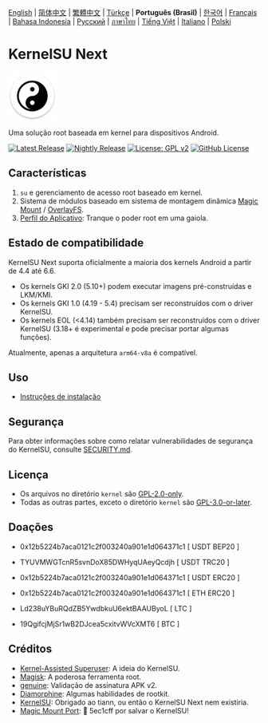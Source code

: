 [English](README.md) | [简体中文](README_CN.md) | [繁體中文](README_TW.md) | [Türkçe](README_TR.md) | **Português (Brasil)** | [한국어](README_KO.md) | [Français](README_FR.md) | [Bahasa Indonesia](README_ID.md) | [Русский](README_RU.md) | [ภาษาไทย](README_TH.md) | [Tiếng Việt](README_VI.md) | [Italiano](README_IT.md) | [Polski](README_PL.md)

# KernelSU Next

<img src="/assets/kernelsu_next.png" style="width: 96px;" alt="logo">

Uma solução root baseada em kernel para dispositivos Android.

[![Latest Release](https://img.shields.io/github/v/release/KernelSU-Next/KernelSU-Next?label=Release&logo=github)](https://github.com/KernelSU-Next/KernelSU-Next/releases/latest)
[![Nightly Release](https://img.shields.io/badge/Nightly%20Release-gray?logo=hackthebox&logoColor=fff)](https://nightly.link/KernelSU-Next/KernelSU-Next/workflows/build-manager-ci/next/Manager)
[![License: GPL v2](https://img.shields.io/badge/License-GPL%20v2-orange.svg?logo=gnu)](https://www.gnu.org/licenses/old-licenses/gpl-2.0.en.html)
[![GitHub License](https://img.shields.io/github/license/KernelSU-Next/KernelSU-Next?logo=gnu)](/LICENSE)

## Características

1. `su` e gerenciamento de acesso root baseado em kernel.
2. Sistema de módulos baseado em sistema de montagem dinâmica [Magic Mount](https://topjohnwu.github.io/Magisk/details.html#magic-mount) / [OverlayFS](https://en.wikipedia.org/wiki/OverlayFS).
3. [Perfil do Aplicativo](https://kernelsu.org/pt_BR/guide/app-profile.html): Tranque o poder root em uma gaiola.

## Estado de compatibilidade

KernelSU Next suporta oficialmente a maioria dos kernels Android a partir de 4.4 até 6.6.
 - Os kernels GKI 2.0 (5.10+) podem executar imagens pré-construídas e LKM/KMI.
 - Os kernels GKI 1.0 (4.19 - 5.4) precisam ser reconstruídos com o driver KernelSU.
 - Os kernels EOL (<4.14) também precisam ser reconstruídos com o driver KernelSU (3.18+ é experimental e pode precisar portar algumas funções).

Atualmente, apenas a arquitetura `arm64-v8a` é compatível.

## Uso

- [Instruções de instalação](https://KernelSU-Next.github.io/KernelSU-Next/)

## Segurança

Para obter informações sobre como relatar vulnerabilidades de segurança do KernelSU, consulte [SECURITY.md](/SECURITY.md).

## Licença

- Os arquivos no diretório `kernel` são [GPL-2.0-only](https://www.gnu.org/licenses/old-licenses/gpl-2.0.en.html).
- Todas as outras partes, exceto o diretório `kernel` são [GPL-3.0-or-later](https://www.gnu.org/licenses/gpl-3.0.html).

## Doações

- 0x12b5224b7aca0121c2f003240a901e1d064371c1 [ USDT BEP20 ]

- TYUVMWGTcnR5svnDoX85DWHyqUAeyQcdjh [ USDT TRC20 ]

- 0x12b5224b7aca0121c2f003240a901e1d064371c1 [ USDT ERC20 ]

- 0x12b5224b7aca0121c2f003240a901e1d064371c1 [ ETH ERC20 ]

- Ld238uYBuRQdZB5YwdbkuU6ektBAAUByoL [ LTC ]

- 19QgifcjMjSr1wB2DJcea5cxitvWVcXMT6 [ BTC ]

## Créditos

- [Kernel-Assisted Superuser](https://git.zx2c4.com/kernel-assisted-superuser/about/): A ideia do KernelSU.
- [Magisk](https://github.com/topjohnwu/Magisk): A poderosa ferramenta root.
- [genuine](https://github.com/brevent/genuine/): Validação de assinatura APK v2.
- [Diamorphine](https://github.com/m0nad/Diamorphine): Algumas habilidades de rootkit.
- [KernelSU](https://github.com/tiann/KernelSU): Obrigado ao tiann, ou então o KernelSU Next nem existiria.
- [Magic Mount Port](https://github.com/5ec1cff/KernelSU/blob/main/userspace/ksud/src/magic_mount.rs): 💜 5ec1cff por salvar o KernelSU!
